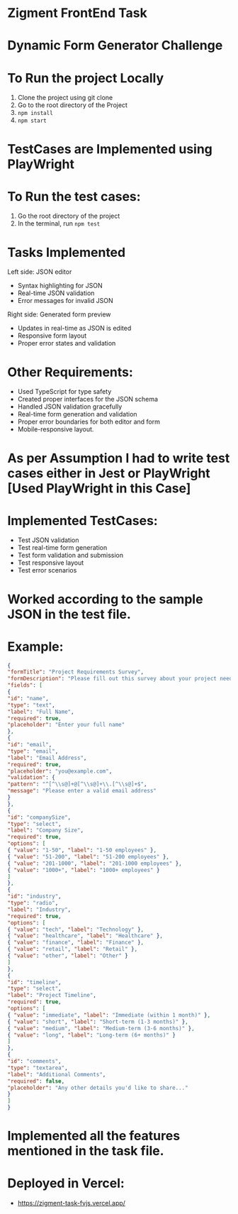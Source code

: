 # Zigment FrontEnd Task
# Dynamic Form Generator Challenge

# To Run the project Locally

1) Clone the project using git clone
2) Go to the root directory of the Project
3) `npm install`
4) `npm start`

# TestCases are Implemented using PlayWright
# To Run the test cases:
1) Go the root directory of the project
2) In the terminal, run `npm test`

# Tasks Implemented 
Left side: JSON editor
- Syntax highlighting for JSON
- Real-time JSON validation
- Error messages for invalid JSON

Right side: Generated form preview
- Updates in real-time as JSON is edited
- Responsive form layout
- Proper error states and validation

# Other Requirements:

- Used TypeScript for type safety
- Created proper interfaces for the JSON schema
- Handled JSON validation gracefully
- Real-time form generation and validation
- Proper error boundaries for both editor and form
- Mobile-responsive layout.

 # As per Assumption I had to write test cases either in Jest or PlayWright [Used PlayWright in this Case]
 # Implemented TestCases:
- Test JSON validation
- Test real-time form generation
- Test form validation and submission
- Test responsive layout
- Test error scenarios

# Worked according to the sample JSON in the test file.
# Example:
```json
{
"formTitle": "Project Requirements Survey",
"formDescription": "Please fill out this survey about your project needs",
"fields": [
{
"id": "name",
"type": "text",
"label": "Full Name",
"required": true,
"placeholder": "Enter your full name"
},
{
"id": "email",
"type": "email",
"label": "Email Address",
"required": true,
"placeholder": "you@example.com",
"validation": {
"pattern": "^[^\\s@]+@[^\\s@]+\\.[^\\s@]+$",
"message": "Please enter a valid email address"
}
},
{
"id": "companySize",
"type": "select",
"label": "Company Size",
"required": true,
"options": [
{ "value": "1-50", "label": "1-50 employees" },
{ "value": "51-200", "label": "51-200 employees" },
{ "value": "201-1000", "label": "201-1000 employees" },
{ "value": "1000+", "label": "1000+ employees" }
]
},
{
"id": "industry",
"type": "radio",
"label": "Industry",
"required": true,
"options": [
{ "value": "tech", "label": "Technology" },
{ "value": "healthcare", "label": "Healthcare" },
{ "value": "finance", "label": "Finance" },
{ "value": "retail", "label": "Retail" },
{ "value": "other", "label": "Other" }
]
},
{
"id": "timeline",
"type": "select",
"label": "Project Timeline",
"required": true,
"options": [
{ "value": "immediate", "label": "Immediate (within 1 month)" },
{ "value": "short", "label": "Short-term (1-3 months)" },
{ "value": "medium", "label": "Medium-term (3-6 months)" },
{ "value": "long", "label": "Long-term (6+ months)" }
]
},
{
"id": "comments",
"type": "textarea",
"label": "Additional Comments",
"required": false,
"placeholder": "Any other details you'd like to share..."
}
]
}
```

# Implemented all the features mentioned in the task file.

# Deployed in Vercel: 
- https://zigment-task-fvjs.vercel.app/